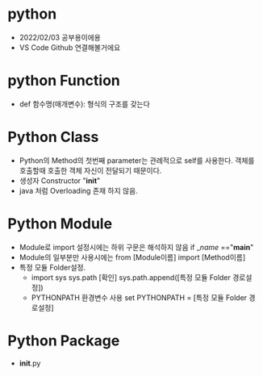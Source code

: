 # python
  - 2022/02/03 공부용이에용
  - VS Code Github 연결해볼거에요

# python Function
  - def 함수명(매개변수): 형식의 구조를 갖는다

# Python Class 
  - Python의 Method의 첫번째 parameter는 관례적으로 self를 사용한다. 객체를 호출할때 호출한 객체 자신이 전달되기 때문이다. 
  - 생성자 Constructor "__init__"
  - java 처럼 Overloading 존재 하지 않음. 

# Python Module
  - Module로 import 설정시에는 하위 구문은 해석하지 않음 if __name_ =="__main__"
  - Module의 일부분만 사용시에는 from [Module이름] import [Method이름]
  - 특정 모듈 Folder설정. 
    - import sys
      sys.path [확인]
      sys.path.append([특정 모듈 Folder 경로설정])
    - PYTHONPATH 환경변수 사용
      set PYTHONPATH = [특정 모듈 Folder 경로설정]

# Python Package 
  - __init__.py